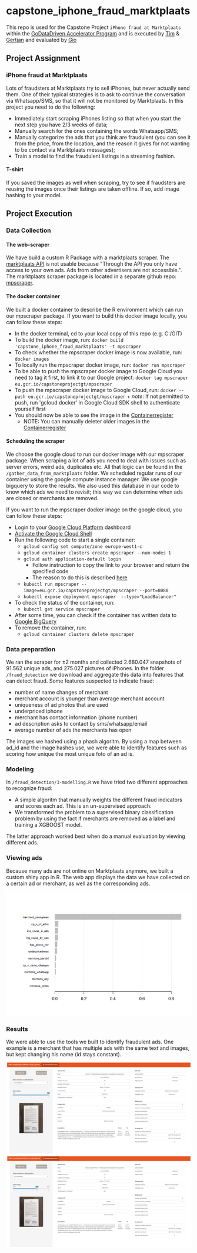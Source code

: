 # capstone_iphone_fraud_marktplaats
This repo is used for the Capstone Project `iPhone fraud at Marktplaats` within the [GoDataDriven Accelerator Program](https://godatadriven.com/data-science-accelerator-program) and is executed by [Tim](https://github.com/timvink) & [Gertjan](https://github.com/G3rtjan) and evaluated by [Gio](https://github.com/gglanzani)

## Project Assignment

### iPhone fraud at Marktplaats

Lots of fraudsters at Marktplaats try to sell iPhones, but never actually send them. One of their
typical strategies is to ask to continue the conversation via Whatsapp/SMS, so that it will not be
monitored by Marktplaats. In this project you need to do the following:

+ Immediately start scraping iPhones listing so that when you start the next step you have 2/3
  weeks of data;
+ Manually search for the ones containing the words Whatsapp/SMS;
+ Manually categorize the ads that you think are fraudulent (you can see it from the price, from
  the location, and the reason it gives for not wanting to be contact via Marktplaats messages);
+ Train a model to find the fraudulent listings in a streaming fashion.

#### T-shirt

If you saved the images as well when scraping, try to see if fraudsters are reusing the images
once their listings are taken offline. If so, add image hashing to your model.

## Project Execution

### Data Collection

#### The web-scraper
We have build a custom R Package with a marktplaats scraper. The [marktplaats API](https://api.marktplaats.nl/docs/v1/overview.html) is not usable because "Through the API you only have access to your own ads. Ads from other advertisers are not accessible.". The marktplaats scraper package is located in a separate github repo: [mpscraper](https://github.com/timvink/mpscraper).

#### The docker container
We built a docker container to describe the R environment which can run our mpscraper package.
If you want to build this docker image locally, you can follow these steps:

+ In the docker terminal, cd to your local copy of this repo (e.g. C:/GIT)
+ To build the docker image, run: `docker build 'capstone_iphone_fraud_marktplaats' -t mpscraper`
+ To check whether the mpscraper docker image is now available, run: `docker images`
+ To locally run the mpscraper docker image, run: `docker run mpscraper`
+ To be able to push the mpscraper docker image to Google Cloud you need to tag it first, to link it to our Google project: `docker tag mpscraper eu.gcr.io/capstoneprojectgt/mpscraper`
+ To push the mpscraper docker image to Google Cloud, run: `docker -- push eu.gcr.io/capstoneprojectgt/mpscraper`
		+ _note_: If not permitted to push, run 'gcloud docker' in Google Cloud SDK shell to authenticate yourself first
+ You should now be able to see the image in the [Containerregister](https://console.cloud.google.com/kubernetes/images/list?project=capstoneprojectgt)
    + NOTE: You can manually deleter older images in the [Containerregister](https://console.cloud.google.com/kubernetes/images/list?project=capstoneprojectgt)

#### Scheduling the scraper

We choose the google cloud to run our docker image with our mpscraper package.
When scraping a lot of ads you need to deal with issues such as server errors, weird ads, duplicates etc.
All that logic can be found in the `/gather_data_from_marktplaats` folder. We scheduled regular runs of our container
using the google compute instance manager. We use google bigquery to store the results. We also used this database in our code to know which ads we need to revisit; this way we can determine when ads are closed or merchants are removed.

If you want to run the mpscraper docker image on the google cloud, you can follow these steps:

+ Login to your [Google Cloud Platform](console.cloud.google.com) dashboard
+ [Activate the Google Cloud Shell](https://cloud.google.com/shell/docs/starting-cloud-shell)
+ Run the following code to start a single container:
	+ `gcloud config set compute/zone europe-west1-c`
	+ `gcloud container clusters create mpscraper --num-nodes 1`
	+ `gcloud auth application-default login`
		+ Follow instruction to copy the link to your browser and return the specified code
		+ The reason to do this is described [here](https://developers.google.com/identity/protocols/application-default-credentials)
	+ `kubectl run mpscraper --image=eu.gcr.io/capstoneprojectgt/mpscraper --port=8080`
	+ `kubectl expose deployment mpscraper  --type="LoadBalancer"`
+ To check the status of the container, run:
	+ `kubectl get service mpscraper`
+ After some time, you can check if the container has written data to [Google BigQuery](https://bigquery.cloud.google.com/dataset/capstoneprojectgt:mplaats_ads)
+ To remove the container, run:
	+ `gcloud container clusters delete mpscraper`

### Data preparation

We ran the scraper for ±2 months and collected 2.680.047 snapshots of 91.562 unique ads, and 275.027 pictures of iPhones.
In the folder `/fraud_detection` we download and aggregate this data into features that can detect fraud. Some features suspected to indicate fraud:

- number of name changes of merchant
- merchant account is younger than average merchant account
- uniqueness of ad photos that are used
- underpriced iphone
- merchant has contact information (phone number)
- ad description asks to contact by sms/whatsapp/email
- average number of ads the merchants has open

The images we hashed using a phash algoritm. By using a map between ad_id and the image hashes use, we were able to identify features such as scoring how unique the most unique foto of an ad is.

### Modeling

In `/fraud_detection/3-modelling.R` we have tried two different approaches to recognize fraud:

- A simple algoritm that manually weights the different fraud indicators and scores each ad. This is an un-supervised approach.
- We transformed the problem to a supervised binary classification problem by using the fact if merchants are removed as a label and training a XGBOOST model.

The latter approach worked best when do a manual evaluation by viewing different ads.  

### Viewing ads

Because many ads are not online on Marktplaats anymore, we built a custom shiny app in R.
The web app displays the data we have collected on a certain ad or merchant, as well as
the corresponding ads.

![feature importance](man/feature_imp.png)

### Results

We were able to use the tools we built to identify fraudulent ads. One example is a merchant that has multiple ads with the same text and images, but kept changing his name (id stays constant).

![fraudulent ad1](man/fraud_ad1.png)
![fraudulent ad2](man/fraud_ad2.png)

